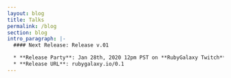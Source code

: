 ```yaml
---
layout: blog
title: Talks
permalink: /blog
section: blog
intro_paragraph: |-
  #### Next Release: Release v.01

  * **Release Party**: Jan 28th, 2020 12pm PST on **RubyGalaxy Twitch**
  * **Release URL**: rubygalaxy.io/0.1
---
```

